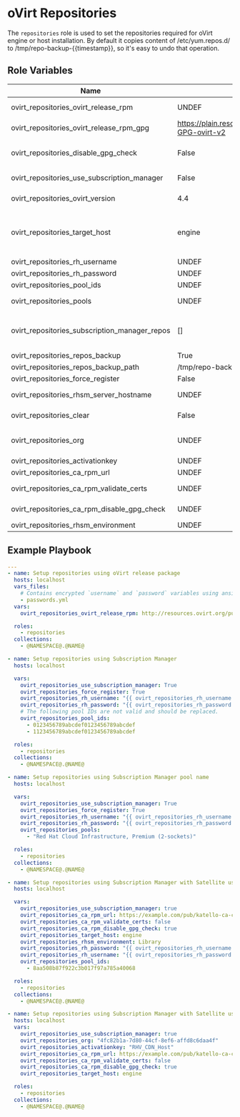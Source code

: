 oVirt Repositories
==================

The `repositories` role is used to set the repositories required for
oVirt engine or host installation. By default it copies content of
/etc/yum.repos.d/ to /tmp/repo-backup-{{timestamp}}, so it's easy to undo that operation.

Role Variables
--------------

| Name                                       | Default value         |  Description                              |
|--------------------------------------------|-----------------------|-------------------------------------------|
| ovirt_repositories_ovirt_release_rpm       | UNDEF                 | URL of oVirt release package, which contains required repositories configuration. |
| ovirt_repositories_ovirt_release_rpm_gpg   | https://plain.resources.ovirt.org/pub/keys/RPM-GPG-ovirt-v2 | Address of the rpm GPG key. |
| ovirt_repositories_disable_gpg_check       | False                 | Disable the GPG check for <i>ovirt_repositories_ovirt_release_rpm</i>. by default is False unless 'master.rpm' in <i>ovirt_repositories_ovirt_release_rpm</i>. |
| ovirt_repositories_use_subscription_manager| False                 | If true it will use repos from subscription manager and the value of <i>ovirt_repositories_ovirt_release_rpm</i> will be ignored. |
| ovirt_repositories_ovirt_version           | 4.4                   | oVirt release version (Supported versions [4.1, 4.2, 4.3, 4.4]). Will be used to enable the required repositories and enable modules. |
| ovirt_repositories_target_host             | engine                | Type of the target machine, which should be one of [engine, host, rhvh, host_ppc]. This parameter takes effect only in case <i>ovirt_repositories_use_subscription_manager</i> is set to True. If incorrect version or target is specified no repositories are enabled. The host_ppc is available only on 4.4. |
| ovirt_repositories_rh_username             | UNDEF                 | Username to use for subscription manager. |
| ovirt_repositories_rh_password             | UNDEF                 | Password to use for subscription manager. |
| ovirt_repositories_pool_ids                | UNDEF                 | List of pools ids to subscribe to. |
| ovirt_repositories_pools                   | UNDEF                 | Specify a list of subscription pool names. Use <i>ovirt_repositories_pool_ids</i> instead if possible, as it is much faster. |
| ovirt_repositories_subscription_manager_repos| []                  | List of repositories to enable by subscription-manager. By default we have list of repositories for each {{ovirt_repositories_target_host}}_{{ovirt_repositories_ovirt_version}} in vars folder. |
| ovirt_repositories_repos_backup            | True                  | When set to `False`, original repositories won't be backed up. |
| ovirt_repositories_repos_backup_path       | /tmp/repo-backup-{{timestamp}} | Directory to backup the original repositories configuration |
| ovirt_repositories_force_register          | False                 | Bool to register the system even if it is already registered. |
| ovirt_repositories_rhsm_server_hostname    | UNDEF                 | Hostname of the RHSM server. By default it's used from rhsm configuration. |
| ovirt_repositories_clear                   | False                 | If True all repositories will be unregistered before registering new ones. |
| ovirt_repositories_org                     | UNDEF                 | The org will be used for subscription manager. The `ovirt_repositories_org` and `ovirt_repositories_activationkey` will be used over `ovirt_repositories_pool_ids`. |
| ovirt_repositories_activationkey           | UNDEF                 | The activation key will be used for the subscription manager. |
| ovirt_repositories_ca_rpm_url              | UNDEF                 | The URL for Satellite rpm will set up host certificates. |
| ovirt_repositories_ca_rpm_validate_certs   | UNDEF                 | If `False` it will ignore all SSL certificates for the `ovirt_repositories_ca_rpm_url`. |
| ovirt_repositories_ca_rpm_disable_gpg_check| UNDEF                 | If `True` it will ignore all GPG check for the `ovirt_repositories_ca_rpm_url`. |
| ovirt_repositories_rhsm_environment        | UNDEF                 | The Satellite environment to specify libraries. |


Example Playbook
----------------

```yaml
---
- name: Setup repositories using oVirt release package
  hosts: localhost
  vars_files:
    # Contains encrypted `username` and `password` variables using ansible-vault
    - passwords.yml
  vars:
    ovirt_repositories_ovirt_release_rpm: http://resources.ovirt.org/pub/yum-repo/ovirt-master-release.rpm

  roles:
    - repositories
  collections:
    - @NAMESPACE@.@NAME@
```

```yaml
- name: Setup repositories using Subscription Manager
  hosts: localhost

  vars:
    ovirt_repositories_use_subscription_manager: True
    ovirt_repositories_force_register: True
    ovirt_repositories_rh_username: "{{ ovirt_repositories_rh_username }}"
    ovirt_repositories_rh_password: "{{ ovirt_repositories_rh_password }}"
    # The following pool IDs are not valid and should be replaced.
    ovirt_repositories_pool_ids:
      - 0123456789abcdef0123456789abcdef
      - 1123456789abcdef0123456789abcdef

  roles:
    - repositories
  collections:
    - @NAMESPACE@.@NAME@
```

```yaml
- name: Setup repositories using Subscription Manager pool name
  hosts: localhost

  vars:
    ovirt_repositories_use_subscription_manager: True
    ovirt_repositories_force_register: True
    ovirt_repositories_rh_username: "{{ ovirt_repositories_rh_username }}"
    ovirt_repositories_rh_password: "{{ ovirt_repositories_rh_password }}"
    ovirt_repositories_pools:
      - "Red Hat Cloud Infrastructure, Premium (2-sockets)"

  roles:
    - repositories
  collections:
    - @NAMESPACE@.@NAME@
```

```yaml
- name: Setup repositories using Subscription Manager with Satellite using username and password
  hosts: localhost

  vars:
    ovirt_repositories_use_subscription_manager: true
    ovirt_repositories_ca_rpm_url: https://example.com/pub/katello-ca-consumer-latest.noarch.rpm
    ovirt_repositories_ca_rpm_validate_certs: false
    ovirt_repositories_ca_rpm_disable_gpg_check: true
    ovirt_repositories_target_host: engine
    ovirt_repositories_rhsm_environment: Library
    ovirt_repositories_rh_password: "{{ ovirt_repositories_rh_username }}"
    ovirt_repositories_rh_username: "{{ ovirt_repositories_rh_password }}"
    ovirt_repositories_pool_ids:
      - 8aa508b87f922c3b017f97a785a40068

  roles:
    - repositories
  collections:
    - @NAMESPACE@.@NAME@
```

```yaml
- name: Setup repositories using Subscription Manager with Satellite using org and activationkey
  hosts: localhost
  vars:
    ovirt_repositories_use_subscription_manager: true
    ovirt_repositories_org: "4fc82b1a-7d80-44cf-8ef6-affd8c6daa4f"
    ovirt_repositories_activationkey: "RHV_CDN_Host"
    ovirt_repositories_ca_rpm_url: https://example.com/pub/katello-ca-consumer-latest.noarch.rpm
    ovirt_repositories_ca_rpm_validate_certs: false
    ovirt_repositories_ca_rpm_disable_gpg_check: true
    ovirt_repositories_target_host: engine

  roles:
    - repositories
  collections:
    - @NAMESPACE@.@NAME@
```
